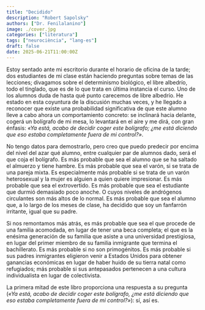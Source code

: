 ```yaml
---
title: "Decidido"
description: "Robert Sapolsky"
authors: ["Dr. Fenilalanino"]
image: ./cover.jpg
categories: ["literatura"]
tags: ["neurociència", "lang-es"]
draft: false
date: 2025-06-21T11:00:00Z
---
```


Estoy sentado ante mi escritorio durante el horario de oficina de la tarde; dos estudiantes de mi clase están haciendo preguntas sobre temas de las lecciones; divagamos sobre el determinismo biológico, el libre albedrío, todo el tinglado, que es de lo que trata en última instancia el curso. Uno de los alumnos duda de hasta qué punto carecemos de libre albedrío. He estado en esta coyuntura de la discusión muchas veces, y he llegado a reconocer que existe una probabilidad significativa de que este alumno lleve a cabo ahora un comportamiento concreto: se inclinará hacia delante, cogerá un bolígrafo de mi mesa, lo levantará en el aire y me dirá, con gran énfasis: *«Ya está, acabo de decidir coger este bolígrafo; ¿me está diciendo que eso estaba completamente fuera de mi control?»*.

No tengo datos para demostrarlo, pero creo que puedo predecir por encima del nivel del azar qué alumno, entre cualquier par de alumnos dado, será el que coja el bolígrafo. Es más probable que sea el alumno que se ha saltado el almuerzo y tiene hambre. Es más probable que sea el varón, si se trata de una pareja mixta. Es especialmente más probable si se trata de un varón heterosexual y la mujer es alguien a quien quiere impresionar. Es más probable que sea el extrovertido. Es más probable que sea el estudiante que durmió demasiado poco anoche. O cuyos niveles de andrógenos circulantes son más altos de lo normal. Es más probable que sea el alumno que, a lo largo de los meses de clase, ha decidido que soy un fanfarrón irritante, igual que su padre.

Si nos remontamos más atrás, es más probable que sea el que procede de una familia acomodada, en lugar de tener una beca completa; el que es la enésima generación de su familia que asiste a una universidad prestigiosa, en lugar del primer miembro de su familia inmigrante que termina el bachillerato. Es más probable si no son primogénitos. Es más probable si sus padres inmigrantes eligieron venir a Estados Unidos para obtener ganancias económicas en lugar de haber huido de su tierra natal como refugiados; más probable si sus antepasados pertenecen a una cultura individualista en lugar de colectivista.

La primera mitad de este libro proporciona una respuesta a su pregunta (*«Ya está, acabo de decidir coger este bolígrafo, ¿me está diciendo que eso estaba completamente fuera de mi control?»*): sí, así es.
